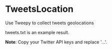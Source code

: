 # TweetsLocation
Use Tweepy to collect tweets geolocations

tweets.txt is an example result.

**Note**: Copy your Twitter API keys and replace '...'.
